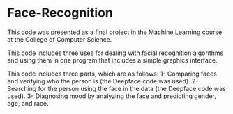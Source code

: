 # Face-Recognition
This code was presented as a final project in the Machine Learning course at the College of Computer Science.

This code includes three uses for dealing with facial recognition algorithms and using them in one program that includes a simple graphics interface.

This code includes three parts, which are as follows: 
  1- Comparing faces and verifying who the person is (the Deepface code was used).
  2- Searching for the person using the face in the data (the Deepface code was used).
  3- Diagnosing mood by analyzing the face and predicting gender, age, and race.
